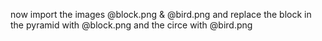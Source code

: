 now import the images @block.png & @bird.png and replace the block in the pyramid with @block.png and the circe with @bird.png
